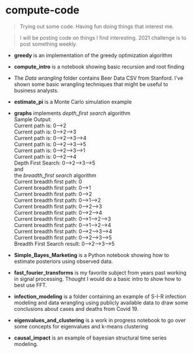 # compute-code

> Trying out some code. Having fun doing things that interest me.

>I will be posting code on things I find interesting. 2021 challenge is to post something weekly.

* __greedy__ is an implementation of the greedy optimization algorithm

* __compute_intro__ is a notebook showing basic recursion and root finding

* The _Data wrangling_ folder contains Beer Data CSV from Stanford. I've shown some basic wrangling techniques that might be useful to business analysts.

* __estimate_pi__ is a Monte Carlo simulation example

* __graphs__ implements *depth_first search* algorithm<br />
  Sample Output:<br />
  Current path is:  0-->2<br />
  Current path is:  0-->2-->3<br />
  Current path is:  0-->2-->3-->4<br />
  Current path is:  0-->2-->3-->5<br />
  Current path is:  0-->2-->3-->1<br />
  Current path is:  0-->2-->4<br />
  Depth First Search:  0-->2-->3-->5<br />
  and<br />
  the *breadth_first search* algorithm<br />
  Current breadth first path:  0<br />
  Current breadth first path:  0-->1<br />
  Current breadth first path:  0-->2<br />
  Current breadth first path:  0-->1-->2<br />
  Current breadth first path:  0-->2-->3<br />
  Current breadth first path:  0-->2-->4<br />
  Current breadth first path:  0-->1-->2-->3<br />
  Current breadth first path:  0-->1-->2-->4<br />
  Current breadth first path:  0-->2-->3-->4<br />
  Current breadth first path:  0-->2-->3-->5<br />
  Breadth First Search result:  0-->2-->3-->5<br />

* __Simple_Bayes_Marketing__ is a Python notebook showing how to estimate posteriors using observed data.

* __fast_fourier_transforms__ is my favorite subject from years past working in signal processing. Thought I would do a basic intro to show how to best use FFT.

* __infection_modeling__ is a folder containing an example of S-I-R infection modeling and data wrangling using publicly available data to draw some conclusions about cases and deaths from Covid 19.

* __eigenvalues_and_clustering__ is a work in progress notebook to go over some concepts for eigenvalues and k-means clustering

* __causal_impact__ is an example of bayesian structural time series modeling.
